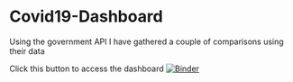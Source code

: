 # Covid19-Dashboard
Using the government API I have gathered a couple of comparisons using their data


Click this button to access the dashboard [![Binder](https://mybinder.org/badge_logo.svg)](https://mybinder.org/v2/gh/arekw2000/Covid19-Dashboard/HEAD?urlpath=%2Fvoila%2Frender%2FmyDashboard.ipynb)
